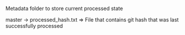 Metadata folder to store current processed state

master -> processed_hash.txt => File that contains git hash that was last successfully processed

